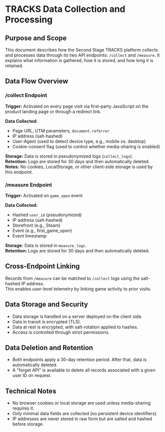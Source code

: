 # TRACKS Data Collection and Processing

## Purpose and Scope
This document describes how the Second Stage TRACKS platform collects and processes data through its two API endpoints: `/collect` and `/measure`. It explains what information is gathered, how it is stored, and how long it is retained.

## Data Flow Overview

### /collect Endpoint
**Trigger:** Activated on every page visit via first-party JavaScript on the product landing page or through a redirect link.  

**Data Collected:**
- Page URL, UTM parameters, `document.referrer`
- IP address (salt-hashed)
- User-Agent (used to detect device type, e.g., mobile vs. desktop)
- Cookie-consent flag (used to control whether media-sharing is enabled)

**Storage:** Data is stored in pseudonymized logs (`collect_logs`).  
**Retention:** Logs are stored for 30 days and then automatically deleted.  
**Notes:** No cookies, LocalStorage, or other client-side storage is used by this endpoint.

### /measure Endpoint
**Trigger:** Activated on `game_open` event  

**Data Collected:**
- Hashed `user_id` (pseudonymized)
- IP address (salt-hashed)
- Storefront (e.g., Steam)
- Event (e.g., first_game_open)
- Event timestamp

**Storage:** Data is stored in `measure_logs`.  
**Retention:** Logs are stored for 30 days and then automatically deleted.

## Cross-Endpoint Linking
Records from `/measure` can be matched to `/collect` logs using the salt-hashed IP address.  
This enables user-level telemetry by linking game activity to prior visits.

## Data Storage and Security
- Data storage is handled on a server deployed on the client side.  
- Data in transit is encrypted (TLS).  
- Data at rest is encrypted, with salt-rotation applied to hashes.  
- Access is controlled through strict permissions.

## Data Deletion and Retention
- Both endpoints apply a 30-day retention period. After that, data is automatically deleted.  
- A "forget API" is available to delete all records associated with a given user ID on request.

## Technical Notes
- No browser cookies or local storage are used unless media-sharing requires it.  
- Only minimal data fields are collected (no persistent device identifiers).  
- IP addresses are never stored in raw form but are salted and hashed before storage.
